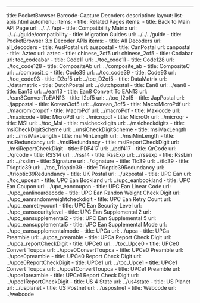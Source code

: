 ---
title: PocketBrowser Barcode-Capture Decoders 
description: 
layout: list-apis.html
automenu:
  items:
    - title: Related Pages
      items:
        - title: Back to Main API Page
          url: ../../../api
        - title: Compatibility Matrix
          url: ../../../guide/compatibility
        - title: Migration Guides
          url: ../../../guide
    - title: PocketBrowser 3.x Decoder APIs
      items:
        - title: All Decoders
          url: all_decoders
        - title: AusPostal
          url: auspostal
        - title: CanPostal
          url: canpostal
        - title: Aztec
          url: aztec
        - title: chinese_2of5
          url: chinese_2of5
        - title: Codabar
          url: toc_codeabar
        - title: Code11
          url: ../toc_code11
        - title: Code128
          url: ../toc_code128
        - title: CompositeAb
          url: ../composite_ab
        - title: CompositeC
          url: ../composit_c
        - title: Code39
          url: ../toc_code39
        - title: Code93
          url: ../toc_code93
        - title: D2of5
          url: ../toc_D2of5
        - title: DataMatrix
          url: ../datamatrix
        - title: DutchPostal
          url: ../dutchpostal
        - title: Ean8
          url: ../ean8
        - title: Ean13
          url: ../ean13
        - title: Ean8 Convert To EAN13
          url: ../ean8ConvertToEAN13
        - title: I2of5
          url: ../toc_I2of5
        - title: JapPostal
          url: ../jappostal
        - title: Korean3of5
          url: ../korean_3of5
        - title: MacroMicroPdf
          url: ../macromicropdf
        - title: MacroPdf
          url: ../macroPdf
        - title: Maxicode
          url: ../maxicode
        - title: MicroPdf
          url: ../micropdf
        - title: MicroQr
          url: ../microqr
        - title: MSI
          url: ../toc_Msi
        - title: msicheckdigits
          url: ../msicheckdigits
        - title: msiCheckDigitScheme
          url: ../msiCheckDigitScheme
        - title: msiMaxLength
          url: ../msiMaxLength
        - title: msiMinLength
          url: ../msiMinLength
        - title: msiRedundancy
          url: ../msiRedundancy
        - title: msiReportCheckDigit
          url: ../msiReportCheckDigit
        - title: PDF417
          url: ../pdf417
        - title: QrCode
          url: ../qrcode
        - title: RSS14
          url: ../rss14
        - title: RssExp
          url: ../rssexp
        - title: RssLim
          url: ../rsslim
        - title: Signature
          url: ../signature
        - title: Tlc39
          url: ../tlc39
        - title: Trioptic39
          url: ../toc_Trioptic39
        - title: Trioptic39Redundancy
          url: ../trioptic39Redundancy
        - title: UK Postal
          url: ../ukpostal
        - title: UPC Ean
          url: ../toc_upcean
        - title: UPC Ean Bookland
          url: ../upc_eanbookland
        - title: UPC Ean Coupon
          url: ../upc_eancoupon
        - title: UPC Ean Linear Code
          url: ../upc_eanlineardecode
        - title: UPC Ean Randon Weight Check Digit
          url: ../upc_eanrandomweightcheckdigit
        - title: UPC Ean Retry Count
          url: ../upc_eanretrycount
        - title: UPC Ean Security Level
          url: ../upc_eansecuritylevel
        - title: UPC Ean Supplemental 2
          url: ../upc_eansupplemental2
        - title: UPC Ean Supplemental 5
          url: ../upc_eansupplemental5
        - title: UPC Ean Supplemental Mode
          url: ../upc_eansupplementalmode
        - title: UPCa
          url: ../upca
        - title: UPCa Preamble
          url: ../upca_preamble
        - title: UPCa Report Check Digit
          url: ../upca_reportCheckDigit
        - title: UPCe0
          url: ../toc_Upce0
        - title: UPCe0 Convert Toupca
          url: ../upce0ConvertToupca
        - title: UPCe0 Preamble
          url: ../upce0preamble
        - title: UPCe0 Report Check Digit
          url: ../upce0ReportCheckDigit
        - title: UPCe1
          url: ../toc_Upce1
        - title: UPCe1 Convert Toupca
          url: ../upce1ConvertToupca
        - title: UPCe1 Preamble
          url: ../upce1preamble
        - title: UPCe1 Report Check Digit
          url: ../upce1ReportCheckDigit
        - title: US 4 State
          url: ../us4state
        - title: US Planet
          url: ../usplanet
        - title: US Postnet
          url: ../uspostnet
        - title: Webcode
          url: ../webcode